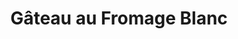 ---
layout: recette
categories: [recettes]
hidden: false
lang: fr
title: Gâteau au Fromage Blanc
type: sucre
ingredients: 
  - nom: pâte brisée 
    lien: /recettes/pate-brisee 
    qte: 1
  - nom: fromage blanc
    qte: 500
    unite: gr
  - nom: oeufs
    qte: 5
  - nom: farine
    qte: 50
    unite: gr
  - nom: crème fraiche
    qte: 30
    unite: gr
  - nom: levure chimique
    qte: 4
    unite: gr
  - nom: sucre
    qte: 125
    unite: gr
preconditions:
  - Le fromage blanc, la crème fraiche et les oeufs doivent être à température ambiante
  - Préchauffer le four à 150°C
etapes:
  - label: Préparation 1/2
    details:
      - Mettre le fromage blanc dans un saladier
      - Ajouter la crème fraiche
      - "(Optionnel) : Ajouter les zestes et le jus de citron" 
      - Mélanger au fouet jusqu'à ce que tout soit lisse
  - label: Préparation 2/2
    details:
      - Casser les oeufs dans un autre saladier
      - Blanchir les oeufs avec le sucre
      - Ajouter le mélange de fromage blanc et de crème fraiche
      - Tamiser la farine et la levure sur le mélange
      - Mélanger au fouet jusqu'à ce que tout soit lisse
  - label: Assemblage
    details: 
      - Foncer la pâte brisée dans un moule à tarte
      - Verser le mélange
cuisson: 
  - Cuire 30 minutes à 150°C
  - Cuire 20 minutes à 180°C
variantes:
  - label: Ajouter les zestes d'un citron et le jus d'un demi citron
    todo: false
  - label: Le fromage blanc peut être remplacé par du Quark
    todo: false
  - label: La crème fraîche peut être remplacée par du cream cheese
    todo: false
---
